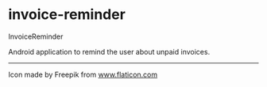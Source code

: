 # invoice-reminder
InvoiceReminder

Android application to remind the user about unpaid invoices.



---
Icon made by Freepik from www.flaticon.com
